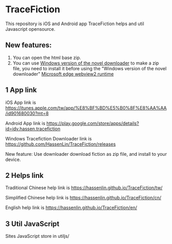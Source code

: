 # TraceFiction

This repository is iOS and Android app TraceFiction helps and util Javascript opensource. 
## New features:
1. You can open the html base zip.  
2. You can use [Windows version of the novel downloader](https://github.com/HassenLin/TraceFiction/releases) to make a zip file, you need to install it before using the "Windows version of the novel downloader" [Microsoft edge webview2 runtime](https://developer.microsoft.com/en-us/microsoft-edge/webview2/)  

## 1 App link 
   
iOS App link is https://itunes.apple.com/tw/app/%E8%BF%BD%E5%B0%8F%E8%AA%AA/id901680030?mt=8

Android App link is https://play.google.com/store/apps/details?id=idv.hassen.tracefiction

Windows Tracefiction Downloader link is https://github.com/HassenLin/TraceFiction/releases



New feature: Use downloader download fiction as zip file, and install to your device.
    
## 2 Helps link 
   
Traditional Chinese help link is https://hassenlin.github.io/TraceFiction/tw/

Simplified Chinese help link is https://hassenlin.github.io/TraceFiction/cn/
    
English help link is https://hassenlin.github.io/TraceFiction/en/

## 3 Util JavaScript

Sites JavaScript store in utiljs/
    
